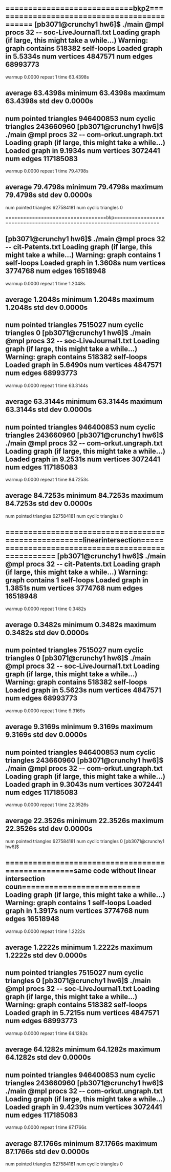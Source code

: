 ============================bkp2============================================
[pb3071@crunchy1 hw6]$ ./main @mpl procs 32 -- soc-LiveJournal1.txt 
Loading graph (if large, this might take a while...)
  Warning: graph contains 518382 self-loops
Loaded graph in 5.5334s
num vertices 4847571
num edges    68993773
--------------------
warmup 0.0000
repeat 1
time 63.4398s

average 63.4398s
minimum 63.4398s
maximum 63.4398s
std dev 0.0000s
--------------------
num pointed triangles 946400853
num cyclic triangles  243660960
[pb3071@crunchy1 hw6]$ ./main @mpl procs 32 -- com-orkut.ungraph.txt 
Loading graph (if large, this might take a while...)
Loaded graph in 9.1934s
num vertices 3072441
num edges    117185083
--------------------
warmup 0.0000
repeat 1
time 79.4798s

average 79.4798s
minimum 79.4798s
maximum 79.4798s
std dev 0.0000s
--------------------
num pointed triangles 627584181
num cyclic triangles  0

==================================bkp=====================================================================

[pb3071@crunchy1 hw6]$ ./main @mpl procs 32 -- cit-Patents.txt
Loading graph (if large, this might take a while...)
  Warning: graph contains 1 self-loops
Loaded graph in 1.3608s
num vertices 3774768
num edges    16518948
--------------------
warmup 0.0000
repeat 1
time 1.2048s

average 1.2048s
minimum 1.2048s
maximum 1.2048s
std dev 0.0000s
--------------------
num pointed triangles 7515027
num cyclic triangles  0
[pb3071@crunchy1 hw6]$ ./main @mpl procs 32 -- soc-LiveJournal1.txt 
Loading graph (if large, this might take a while...)
  Warning: graph contains 518382 self-loops
Loaded graph in 5.6490s
num vertices 4847571
num edges    68993773
--------------------
warmup 0.0000
repeat 1
time 63.3144s

average 63.3144s
minimum 63.3144s
maximum 63.3144s
std dev 0.0000s
--------------------
num pointed triangles 946400853
num cyclic triangles  243660960
[pb3071@crunchy1 hw6]$ ./main @mpl procs 32 -- com-orkut.ungraph.txt 
Loading graph (if large, this might take a while...)
Loaded graph in 9.2531s
num vertices 3072441
num edges    117185083
--------------------
warmup 0.0000
repeat 1
time 84.7253s

average 84.7253s
minimum 84.7253s
maximum 84.7253s
std dev 0.0000s
--------------------
num pointed triangles 627584181
num cyclic triangles  0

====================================================linearintersection===================================================
[pb3071@crunchy1 hw6]$ ./main @mpl procs 32 -- cit-Patents.txt
Loading graph (if large, this might take a while...)
  Warning: graph contains 1 self-loops
Loaded graph in 1.3851s
num vertices 3774768
num edges    16518948
--------------------
warmup 0.0000
repeat 1
time 0.3482s

average 0.3482s
minimum 0.3482s
maximum 0.3482s
std dev 0.0000s
--------------------
num pointed triangles 7515027
num cyclic triangles  0
[pb3071@crunchy1 hw6]$ ./main @mpl procs 32 -- soc-LiveJournal1.txt 
Loading graph (if large, this might take a while...)
  Warning: graph contains 518382 self-loops
Loaded graph in 5.5623s
num vertices 4847571
num edges    68993773
--------------------
warmup 0.0000
repeat 1
time 9.3169s

average 9.3169s
minimum 9.3169s
maximum 9.3169s
std dev 0.0000s
--------------------
num pointed triangles 946400853
num cyclic triangles  243660960
[pb3071@crunchy1 hw6]$ ./main @mpl procs 32 -- com-orkut.ungraph.txt 
Loading graph (if large, this might take a while...)
Loaded graph in 9.3043s
num vertices 3072441
num edges    117185083
--------------------
warmup 0.0000
repeat 1
time 22.3526s

average 22.3526s
minimum 22.3526s
maximum 22.3526s
std dev 0.0000s
--------------------
num pointed triangles 627584181
num cyclic triangles  0
[pb3071@crunchy1 hw6]$ 

==================================================same code without linear intersection coun==========================
Loading graph (if large, this might take a while...)
  Warning: graph contains 1 self-loops
Loaded graph in 1.3917s
num vertices 3774768
num edges    16518948
--------------------
warmup 0.0000
repeat 1
time 1.2222s

average 1.2222s
minimum 1.2222s
maximum 1.2222s
std dev 0.0000s
--------------------
num pointed triangles 7515027
num cyclic triangles  0
[pb3071@crunchy1 hw6]$ ./main @mpl procs 32 -- soc-LiveJournal1.txt 
Loading graph (if large, this might take a while...)
  Warning: graph contains 518382 self-loops
Loaded graph in 5.7215s
num vertices 4847571
num edges    68993773
--------------------
warmup 0.0000
repeat 1
time 64.1282s

average 64.1282s
minimum 64.1282s
maximum 64.1282s
std dev 0.0000s
--------------------
num pointed triangles 946400853
num cyclic triangles  243660960
[pb3071@crunchy1 hw6]$ ./main @mpl procs 32 -- com-orkut.ungraph.txt 
Loading graph (if large, this might take a while...)
Loaded graph in 9.4239s
num vertices 3072441
num edges    117185083
--------------------
warmup 0.0000
repeat 1
time 87.1766s

average 87.1766s
minimum 87.1766s
maximum 87.1766s
std dev 0.0000s
--------------------
num pointed triangles 627584181
num cyclic triangles  0